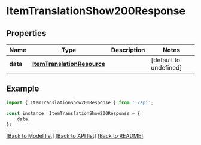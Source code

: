 # ItemTranslationShow200Response


## Properties

Name | Type | Description | Notes
------------ | ------------- | ------------- | -------------
**data** | [**ItemTranslationResource**](ItemTranslationResource.md) |  | [default to undefined]

## Example

```typescript
import { ItemTranslationShow200Response } from './api';

const instance: ItemTranslationShow200Response = {
    data,
};
```

[[Back to Model list]](../README.md#documentation-for-models) [[Back to API list]](../README.md#documentation-for-api-endpoints) [[Back to README]](../README.md)
